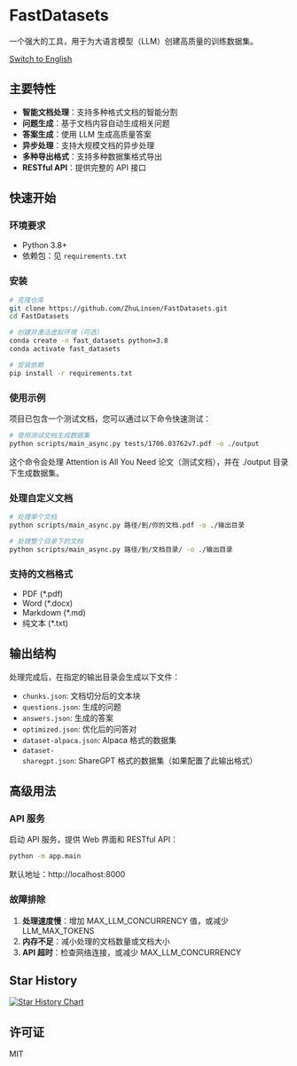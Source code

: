 # FastDatasets

一个强大的工具，用于为大语言模型（LLM）创建高质量的训练数据集。

[Switch to English](README.md)

## 主要特性

- **智能文档处理**：支持多种格式文档的智能分割
- **问题生成**：基于文档内容自动生成相关问题
- **答案生成**：使用 LLM 生成高质量答案
- **异步处理**：支持大规模文档的异步处理
- **多种导出格式**：支持多种数据集格式导出
- **RESTful API**：提供完整的 API 接口

## 快速开始

### 环境要求

- Python 3.8+
- 依赖包：见 `requirements.txt`

### 安装

```bash
# 克隆仓库
git clone https://github.com/ZhuLinsen/FastDatasets.git
cd FastDatasets

# 创建并激活虚拟环境（可选）
conda create -n fast_datasets python=3.8
conda activate fast_datasets

# 安装依赖
pip install -r requirements.txt
```

### 使用示例

项目已包含一个测试文档，您可以通过以下命令快速测试：

```bash
# 使用测试文档生成数据集
python scripts/main_async.py tests/1706.03762v7.pdf -o ./output
```

这个命令会处理 Attention is All You Need 论文（测试文档），并在 ./output 目录下生成数据集。

### 处理自定义文档

```bash
# 处理单个文档
python scripts/main_async.py 路径/到/你的文档.pdf -o ./输出目录

# 处理整个目录下的文档
python scripts/main_async.py 路径/到/文档目录/ -o ./输出目录
```

### 支持的文档格式

- PDF (*.pdf)
- Word (*.docx)
- Markdown (*.md)
- 纯文本 (*.txt)

## 输出结构

处理完成后，在指定的输出目录会生成以下文件：

- `chunks.json`: 文档切分后的文本块
- `questions.json`: 生成的问题
- `answers.json`: 生成的答案
- `optimized.json`: 优化后的问答对
- `dataset-alpaca.json`: Alpaca 格式的数据集
- `dataset-sharegpt.json`: ShareGPT 格式的数据集（如果配置了此输出格式）

## 高级用法

### API 服务

启动 API 服务，提供 Web 界面和 RESTful API：

```bash
python -m app.main
```

默认地址：http://localhost:8000

### 故障排除

1. **处理速度慢**：增加 MAX_LLM_CONCURRENCY 值，或减少 LLM_MAX_TOKENS
2. **内存不足**：减小处理的文档数量或文档大小
3. **API 超时**：检查网络连接，或减少 MAX_LLM_CONCURRENCY

## Star History

[![Star History Chart](https://api.star-history.com/svg?repos=ZhuLinsen/FastDatasets&type=Date)](https://www.star-history.com/#ZhuLinsen/FastDatasets&Date)

## 许可证

MIT 